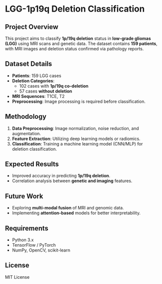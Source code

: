 # LGG-1p19q Deletion Classification

## Project Overview
This project aims to classify **1p/19q deletion** status in **low-grade gliomas (LGG)** using MRI scans and genetic data. The dataset contains **159 patients**, with MRI images and deletion status confirmed via pathology reports.

## Dataset Details
- **Patients**: 159 LGG cases
- **Deletion Categories**:
  - 102 cases with **1p/19q co-deletion**
  - 57 cases **without deletion**
- **MRI Sequences**: T1CE, T2
- **Preprocessing**: Image processing is required before classification.

## Methodology
1. **Data Preprocessing**: Image normalization, noise reduction, and augmentation.
2. **Feature Extraction**: Utilizing deep learning models or radiomics.
3. **Classification**: Training a machine learning model (CNN/MLP) for deletion classification.

## Expected Results
- Improved accuracy in predicting **1p/19q deletion**.
- Correlation analysis between **genetic and imaging** features.

## Future Work
- Exploring **multi-modal fusion** of MRI and genomic data.
- Implementing **attention-based** models for better interpretability.

## Requirements
- Python 3.x
- TensorFlow / PyTorch
- NumPy, OpenCV, scikit-learn

## License
MIT License
